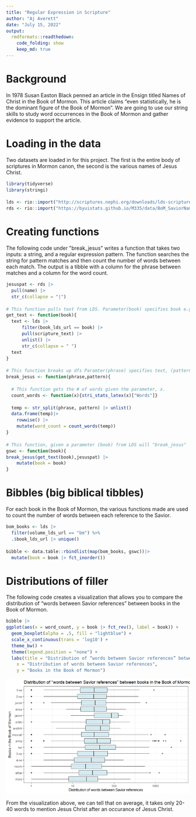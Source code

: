 ```yaml
---
title: "Regular Expression in Scripture"
author: "Aj Averett"
date: "July 15, 2022"
output:
  rmdformats::readthedown:
    code_folding: show
    keep_md: true
---
```




# Background

In 1978 Susan Easton Black penned an article in the Ensign titled Names of Christ in the Book of Mormon. This article claims “even statistically, he is the dominant figure of the Book of Mormon”. We are going to use our string skills to study word occurrences in the Book of Mormon and gather evidence to support the article.

# Loading in the data

Two datasets are loaded in for this project. The first is the entire body of scriptures in Mormon canon, the second is the various names of Jesus Christ.


```r
library(tidyverse)
library(stringi)

lds <- rio::import("http://scriptures.nephi.org/downloads/lds-scriptures.csv.zip")
rds <- rio::import("https://byuistats.github.io/M335/data/BoM_SaviorNames.rds")
```

# Creating functions

The following code under "break_jesus" writes a function that takes two inputs: a string, and a regular expression pattern. The function searches the string for pattern matches and then count the number of words between each match. The output is a tibble with a column for the phrase between matches and a column for the word count. 


```r
jesuspat <- rds |> 
  pull(name) |> 
  str_c(collapse = "|")

# This function pulls text from LDS. Parameter(book) specifies book e.g. "mosiah"
get_text <- function(book){
  text <- lds |> 
      filter(book_lds_url == book) |> 
      pull(scripture_text) |> 
      unlist() |> 
      str_c(collapse = " ")
  text
}

# This function breaks up dfs Paramter(phrase) specifies text, (pattern) specifies what it separates by
break_jesus <- function(phrase,pattern){
  
  # This function gets the # of words given the parameter, x.
  count_words <- function(x){stri_stats_latex(x)["Words"]}
  
  temp <- str_split(phrase, pattern) |> unlist()
  data.frame(temp)|>
    rowwise() |> 
    mutate(word_count = count_words(temp))
}

# This function, given a parameter (book) from LDS will "break_jesus"
gswc <- function(book){
break_jesus(get_text(book),jesuspat) |> 
    mutate(book = book)
}
```

# Bibbles (big biblical tibbles)

For each book in the Book of Mormon, the various functions made are used to count the number of words between each reference to the Savior.

```r
bom_books <- lds |> 
  filter(volume_lds_url == "bm") %>%
  .$book_lds_url |> unique()

bibble <- data.table::rbindlist(map(bom_books, gswc))|> 
  mutate(book = book |> fct_inorder())
```

# Distributions of filler

The following code creates a visualization that allows you to compare the distribution of “words between Savior references” between books in the Book of Mormon.


```r
bibble |> 
ggplot(aes(x = word_count, y = book |> fct_rev(), label = book)) +
  geom_boxplot(alpha = .5, fill = "lightblue") +
  scale_x_continuous(trans = 'log10') +
  theme_bw() +
  theme(legend.position = "none") +
  labs(title = "Distribution of “words between Savior references” between books in the Book of Mormon.",
    x = "Distribution of words between Savior references",
    y = "Books in the Book of Mormon")
```

![](CS7_files/figure-html/unnamed-chunk-4-1.png)<!-- -->

From the visualization above, we can tell that on average, it takes only 20-40 words to mention Jesus Christ after an occurance of Jesus Christ.
